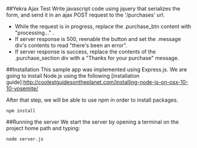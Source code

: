 ##Yekra Ajax Test
Write javascript code using jquery that serializes the form, and send it in an ajax POST request to the '/purchases' url.
- While the request is in progress, replace the .purchase_btn content with "processing..." .
- If server response is 500, reenable the button and set the .message div's contents to read "there's been an error".
- If server response is success, replace the contents of the .purchase_section div with a "Thanks for your purchase" message.

##Installation
This sample app was implemented using Express.js. We are going to install Node.js using the following [installation guide]:http://coolestguidesontheplanet.com/installing-node-js-on-osx-10-10-yosemite/

After that step, we will be able to use npm in order to install packages.
````
npm install
````

##Running the server
We start the server by opening a terminal on the project home path and typing:
````
node server.js
````